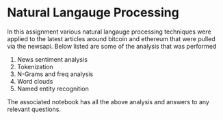 # Natural Langauge Processing

In this assignment various natural langauge processing techniques were applied to the latest articles around bitcoin and ethereum that were pulled via the newsapi. Below listed are some of the analysis that was performed

1. News sentiment analysis
2. Tokenization
3. N-Grams and freq analysis
4. Word clouds
5. Named entity recognition 

The associated notebook has all the above analysis and answers to any relevant questions. 